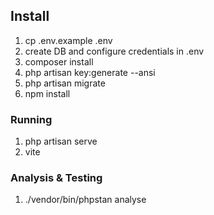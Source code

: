 ## Install
1. cp .env.example .env
2. create DB and configure credentials in .env
3. composer install
4. php artisan key:generate --ansi
5. php artisan migrate
6. npm install

### Running
1. php artisan serve
2. vite

### Analysis & Testing
1. ./vendor/bin/phpstan analyse

